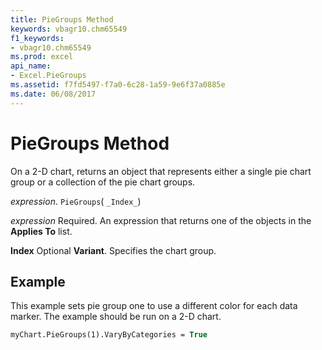 ```yaml
---
title: PieGroups Method
keywords: vbagr10.chm65549
f1_keywords:
- vbagr10.chm65549
ms.prod: excel
api_name:
- Excel.PieGroups
ms.assetid: f7fd5497-f7a0-6c28-1a59-9e6f37a0885e
ms.date: 06/08/2017
---
```



# PieGroups Method

On a 2-D chart, returns an object that represents either a single pie chart group or a collection of the pie chart groups.

_expression_. `PieGroups`( `_Index_`)

 _expression_ Required. An expression that returns one of the objects in the **Applies To** list.

 **Index** Optional **Variant**. Specifies the chart group.

## Example

This example sets pie group one to use a different color for each data marker. The example should be run on a 2-D chart.


```vb
myChart.PieGroups(1).VaryByCategories = True
```


